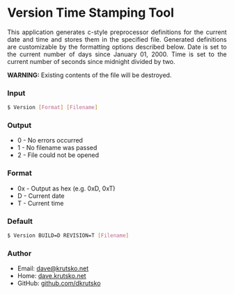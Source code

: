 # Version Time Stamping Tool

<p align="justify">This application generates c-style preprocessor definitions for the current date and time and stores them in the specified file. Generated definitions are customizable by the formatting options described below. Date is set to the current number of days since January 01, 2000. Time is set to the current number of seconds since midnight divided by two.</p>

**WARNING:** Existing contents of the file will be destroyed.

### Input
```bash
$ Version [Format] [Filename]
```

### Output
* 0 - No errors occurred
* 1 - No filename was passed
* 2 - File could not be opened

### Format
* 0x - Output as hex (e.g. 0xD, 0xT)
* D  - Current date
* T  - Current time

### Default
```bash
$ Version BUILD=D REVISION=T [Filename]
```

### Author
* Email: <dave@krutsko.net>
* Home: [dave.krutsko.net](http://dave.krutsko.net)
* GitHub: [github.com/dkrutsko](https://github.com/dkrutsko)